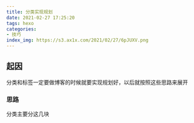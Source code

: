 ```yaml
---
title: 分类实现规划
date: 2021-02-27 17:25:20
tags: hexo
categories:
- 技巧
index_img: https://s3.ax1x.com/2021/02/27/6pJUXV.png
---
```

## 起因

分类和标签一定要做博客的时候就要实现规划好，以后就按照这些思路来展开

### 思路

分类主要分这几块
